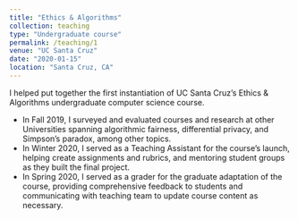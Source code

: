 ```yaml
---
title: "Ethics & Algorithms"
collection: teaching
type: "Undergraduate course"
permalink: /teaching/1
venue: "UC Santa Cruz"
date: "2020-01-15"
location: "Santa Cruz, CA"
---
```

I helped put together the first instantiation of UC Santa Cruz’s Ethics & Algorithms undergraduate computer science course. 
- In Fall 2019, I surveyed and evaluated courses and research at other Universities spanning algorithmic fairness, differential privacy, and Simpson’s paradox, among other topics.
- In Winter 2020, I served as a Teaching Assistant for the course’s launch, helping create assignments and rubrics, and mentoring student groups as they built the final project.
- In Spring 2020, I served as a grader for the graduate adaptation of the course, providing comprehensive feedback to students and communicating with teaching team to update course content as necessary.
